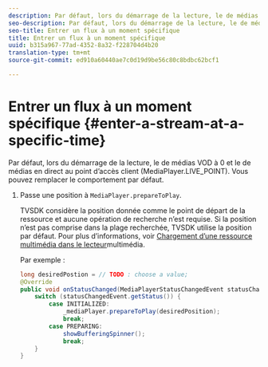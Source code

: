 ```yaml
---
description: Par défaut, lors du démarrage de la lecture, le de médias VOD  à 0 et le de médias en direct  au point d’accès client (MediaPlayer.LIVE_POINT). Vous pouvez remplacer le comportement par défaut.
seo-description: Par défaut, lors du démarrage de la lecture, le de médias VOD  à 0 et le de médias en direct  au point d’accès client (MediaPlayer.LIVE_POINT). Vous pouvez remplacer le comportement par défaut.
seo-title: Entrer un flux à un moment spécifique
title: Entrer un flux à un moment spécifique
uuid: b315a967-77ad-4352-8a32-f228704d4b20
translation-type: tm+mt
source-git-commit: ed910a60440ae7c0d19d9be56c80c8bdbc62bcf1

---
```



# Entrer un flux à un moment spécifique {#enter-a-stream-at-a-specific-time}

Par défaut, lors du démarrage de la lecture, le de médias VOD  à 0 et le de médias en direct  au point d’accès client (MediaPlayer.LIVE_POINT). Vous pouvez remplacer le comportement par défaut.

1. Passe une position à `MediaPlayer.prepareToPlay`.

   TVSDK considère la position donnée comme le point de départ de la ressource et aucune opération de recherche n’est requise. Si la position n’est pas comprise dans la plage recherchée, TVSDK utilise la position par défaut. Pour plus d’informations, voir [Chargement d’une ressource multimédia dans le lecteur](../../../tvsdk-3x-android-prog/android-3x-content-playback-options-android2/mediaplayer-initialize-for-video/android-3x-media-resource-load.md)multimédia.

   Par exemple :

   ```java
   long desiredPostion = // TODO : choose a value; 
   @Override 
   public void onStatusChanged(MediaPlayerStatusChangedEvent statusChangedEvent) {   
       switch (statusChangedEvent.getStatus()) { 
           case INITIALIZED: 
               _mediaPlayer.prepareToPlay(desiredPosition); 
               break; 
           case PREPARING: 
               showBufferingSpinner(); 
               break; 
       } 
   }
   ```
